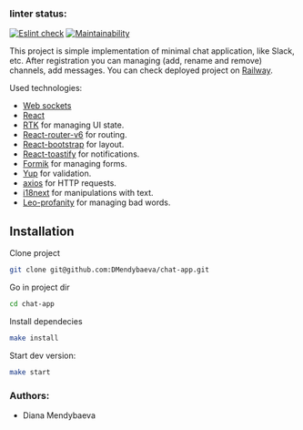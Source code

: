 ### linter status:

[![Eslint check](https://github.com/DMendybaeva/chat-app/workflows/eslint-check/badge.svg)](https://github.com/DMendybaeva/chat-app/actions)
[![Maintainability](https://api.codeclimate.com/v1/badges/da834f8ac050eefd98b9/maintainability)](https://codeclimate.com/github/DMendybaeva/chat-app/maintainability)

This project is simple implementation of minimal chat application, like Slack, etc. After registration you can managing (add, rename and remove) channels, add messages.
You can check deployed project on [Railway](chat-app-production-159a.up.railway.app).

Used technologies:

- [Web sockets](https://socket.io/)
- [React](https://reactjs.org/)
- [RTK](https://redux-toolkit.js.org/) for managing UI state.
- [React-router-v6](https://reactrouter.com/en/main) for routing.
- [React-bootstrap](https://react-bootstrap.github.io/) for layout.
- [React-toastify](https://www.npmjs.com/package/react-toastify) for notifications.
- [Formik](https://formik.org/) for managing forms.
- [Yup](https://www.npmjs.com/package/yup) for validation.
- [axios](https://axios-http.com/) for HTTP requests.
- [i18next](https://www.i18next.com/) for manipulations with text.
- [Leo-profanity](https://www.npmjs.com/package/leo-profanity) for managing bad words.

## Installation

Clone project

```sh
git clone git@github.com:DMendybaeva/chat-app.git
```

Go in project dir

```sh
cd chat-app
```

Install dependecies

```sh
make install
```

Start dev version:

```sh
make start
```

### Authors:

- Diana Mendybaeva
